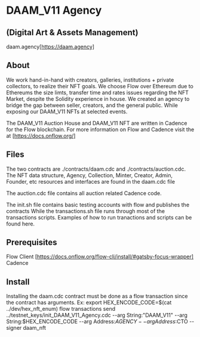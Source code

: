 # DAAM_V11 Agency
## (Digital Art & Assets Management)
daam.agency[https://daam.agency]

## About
We work hand-in-hand with creators, galleries, institutions + private collectors, to realize their NFT goals. We choose Flow over Ethereum due to Ethereums the size limts, transfer time and rates issues regarding the NFT Market, despite the Solidity experience in house. We created an agency to bridge the gap between seller, creators, and the general public. While exposing our DAAM_V11 NFTs at selected events.

The DAAM_V11 Auction House and DAAM_V11 NFT are written in Cadence for the Flow blockchain. For more information on Flow and Cadence visit the at [https://docs.onflow.org/] 

## Files
The two contracts are ./contracts/daam.cdc and ./contracts/auction.cdc. The NFT data structure, Agency, Collection, Minter, Creator, Admin, Founder, etc resources and interfaces are found in the daam.cdc file

The auction.cdc file contains all auction related Cadence code.

The init.sh file contains basic testing accounts with flow and publishes the contracts
While the transactions.sh file runs through most of the transactions scripts. Examples of how to run tranactions and scripts can be found here.

## Prerequisites
Flow Client [https://docs.onflow.org/flow-cli/install/#gatsby-focus-wrapper]
Cadence

## Install
Installing the daam.cdc contract must be done as a flow transaction since the contract has arguments.
Ex: 
export HEX_ENCODE_CODE=$(cat ../dev/hex_nft_enum)
flow transactions send ../testnet_keys/init_DAAM_V11_Agency.cdc --arg String:"DAAM_V11" --arg String:$HEX_ENCODE_CODE --arg Address:$AGENCY --arg Address:$CTO --signer daam_nft


